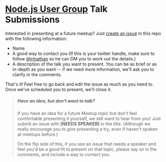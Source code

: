 # [Node.js User Group](http://www.meetup.com/noders/) Talk Submissions

Interested in presenting at a future meetup? Just [create an issue](https://github.com/nodejsaustin/speaker-submissions/issues/new) in this repo with the following information:

+ Name
+ A good way to contact you (If this is your twitter handle, make sure to follow [@irlnathan](https://twitter.com/irlnathan) so he can DM you to work out the details.)
+ A description of the talk you want to present. You can be as brief or as in-depth as you want -- if we need more information, we'll ask you to clarify in the comments.

That's it! Feel free to go back and edit the issue as much as you need to. Once we've scheduled you to present, we'll close it.

> ##### Have an idea, but don't want to talk?
> If you have an idea for a future Meetup topic but don't feel comfortable presenting it yourself, we still want to hear from you! Just submit an issue with **[NEEDS SPEAKER]** in the title. (Although we really encourage you to give presenting a try, even if haven't spoken at meetups before.)
>
> On the flip side of this, if you see an issue that needs a speaker and feel you'd be a good fit to present on that topic, please say so in the comments, and include a way to contact you.




